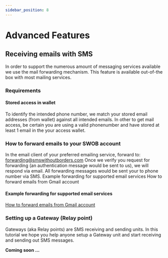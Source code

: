 ```yaml
---
sidebar_position: 8
---
```


# Advanced Features


## Receiving emails with SMS

In order to support the numerous amount of messaging services available we use the mail forwarding mechanism. This feature is available out-of-the box with most mailing services.

### Requirements

#### Stored access in wallet

To identify the intended phone number, we match your stored email addresses (from wallet) against all intended emails. In other to get mail access, be certain you are using a valid phonenumber and have stored at least 1 email in the your access wallet.

### How to forward emails to your SWOB account

In the email client of your preferred emailing service, forward to: forwarding@smswithoutborders.com Once we verify you request for forwarding (an authentication message would be sent to us), we will respond via email. All forwarding messages would be sent your to phone number via SMS.
Example forwarding for supported email services
How to forward emails from Gmail account

#### Example forwarding for supported email services
[How to forward emails from Gmail account](https://www.lifewire.com/how-to-forward-gmail-email-using-filters-1171934)


### Setting up a Gateway (Relay point)
Gateways (aka Relay points) are SMS receiving and sending units. In this tutorial we hope you help anyone setup a Gateway unit and start receiving and sending out SMS messages.

**Coming soon ...**